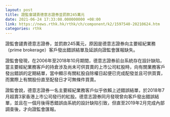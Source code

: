 ```yaml
---
layout: post
title: 證監會譴責德意志證券並罰款245萬元
date: 2021-06-24 17:33:08.000000000 +08:00
link: https://news.rthk.hk/rthk/ch/component/k2/1597540-20210624.htm
categories: rthk
---
```


證監會譴責德意志證券，並罰款245萬元，原因是德意志證券向主要經紀業務（prime brokerage）客戶發出錯誤結單及延誤向證監會匯報缺失。

證監會發現，在2006年至2018年10月期間，德意志證券前台系統存在設計缺陷，當主要經紀業務客戶的持倉涉及尚未可供買賣的上市公司紅股時，向有關業務客戶發出錯誤的定期結單，當中顯示有關紅股自除權日起便已完成配發並且可供買賣，而實際上有關股份直至配發日才可無條件買賣。

證監會說，德意志證券一名主要經紀業務客戶似乎依賴上述錯誤結單，於2018年7月超賣3家香港上市公司發行的紅股。德意志證券同月發現曾向客戶發出錯誤結單，並且在一個月後得悉錯誤由系統的設計缺陷引致，但直至2019年2月完成內部調查後，才向證監會匯報。
